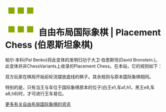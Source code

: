 # ![Placement](https://github.com/gbtami/pychess-variants/blob/master/static/icons/placement.svg) 自由布局国际象棋 \| Placement Chess (伯恩斯坦象棋)

帕尔·本科(Pal Benko)将此变体的发明归功于大卫·伯恩斯坦(David Bronstein.)。
此变体并非ChessVariants上收录的Placement Chess。在本站，它的规则如下：

双方玩家在棋局开始前轮流摆放底线的棋子。其余规则与原本国际象棋相同。

特别的是，只有当王与车位于国际象棋原本的位子(白王e1,车a1,h1，黑王e8,车a8,h8)时，才可进行王车易位。

[更多有关自由布局国际象棋的资讯](http://www.quantumgambitz.com/blog/chess/cga/bronstein-chess-pre-chess-shuffle-chess)